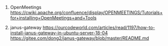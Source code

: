 
1. OpenMeetings  
https://cwiki.apache.org/confluence/display/OPENMEETINGS/Tutorials+for+installing+OpenMeetings+and+Tools  

2. janus-gateway
https://ourcodeworld.com/articles/read/1197/how-to-install-janus-gateway-in-ubuntu-server-18-04  
https://gitee.com/dong2/janus-gateway/blob/master/README.md  
